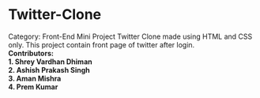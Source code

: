 # Twitter-Clone<br>
Category: Front-End Mini Project
Twitter Clone made using HTML and CSS only. This project contain front page of twitter after login. <br>
 <strong>Contributors:<strong> <br>
    1. Shrey Vardhan Dhiman<br>
    2. Ashish Prakash Singh<br>
    3. Aman Mishra <br>
    4. Prem Kumar<br>
